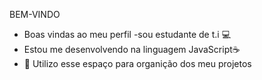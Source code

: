   BEM-VINDO 

- Boas vindas ao meu perfil
-sou estudante de t.i 💻
- Estou me desenvolvendo na linguagem JavaScript☕
- 💞️ Utilizo esse espaço para organição dos meu projetos 


<!---
kalinerayy/kalinerayy is a ✨ special ✨ repository because its `README.md` (this file) appears on your GitHub profile.
You can click the Preview link to take a look at your changes.
--->
